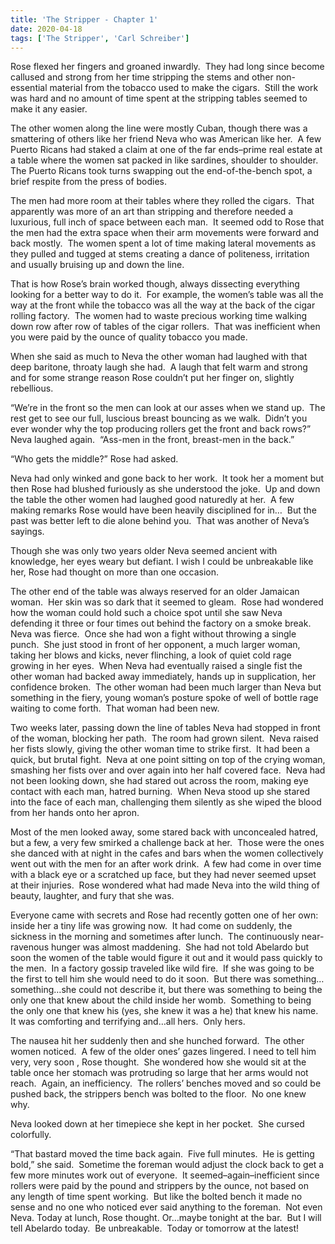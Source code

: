 ```yaml
---
title: 'The Stripper - Chapter 1'
date: 2020-04-18
tags: ['The Stripper', 'Carl Schreiber']
---
```


Rose flexed her fingers and groaned inwardly.  They had long since become callused and strong from her time stripping the stems and other non-essential material from the tobacco used to make the cigars.  Still the work was hard and no amount of time spent at the stripping tables seemed to make it any easier.

The other women along the line were mostly Cuban, though there was a smattering of others like her friend Neva who was American like her.  A few Puerto Ricans had staked a claim at one of the far ends–prime real estate at a table where the women sat packed in like sardines, shoulder to shoulder.  The Puerto Ricans took turns swapping out the end-of-the-bench spot, a brief respite from the press of bodies.

The men had more room at their tables where they rolled the cigars.  That apparently was more of an art than stripping and therefore needed a luxurious, full inch of space between each man.  It seemed odd to Rose that the men had the extra space when their arm movements were forward and back mostly.  The women spent a lot of time making lateral movements as they pulled and tugged at stems creating a dance of politeness, irritation and usually bruising up and down the line.

That is how Rose’s brain worked though, always dissecting everything looking for a better way to do it.  For example, the women’s table was all the way at the front while the tobacco was all the way at the back of the cigar rolling factory.  The women had to waste precious working time walking down row after row of tables of the cigar rollers.  That was inefficient when you were paid by the ounce of quality tobacco you made.

When she said as much to Neva the other woman had laughed with that deep baritone, throaty laugh she had.  A laugh that felt warm and strong and for some strange reason Rose couldn’t put her finger on, slightly rebellious.

“We’re in the front so the men can look at our asses when we stand up.  The rest get to see our full, luscious breast bouncing as we walk.  Didn’t you ever wonder why the top producing rollers get the front and back rows?”  Neva laughed again.  “Ass-men in the front, breast-men in the back.”

“Who gets the middle?” Rose had asked.

Neva had only winked and gone back to her work.  It took her a moment but then Rose had blushed furiously as she understood the joke.  Up and down the table the other women had laughed good naturedly at her.  A few making remarks Rose would have been heavily disciplined for in…  But the past was better left to die alone behind you.  That was another of Neva’s sayings.

Though she was only two years older Neva seemed ancient with knowledge, her eyes weary but defiant. I wish I could be unbreakable like her, Rose had thought on more than one occasion.

The other end of the table was always reserved for an older Jamaican woman.  Her skin was so dark that it seemed to gleam.  Rose had wondered how the woman could hold such a choice spot until she saw Neva defending it three or four times out behind the factory on a smoke break.  Neva was fierce.  Once she had won a fight without throwing a single punch.  She just stood in front of her opponent, a much larger woman, taking her blows and kicks, never flinching, a look of quiet cold rage growing in her eyes.  When Neva had eventually raised a single fist the other woman had backed away immediately, hands up in supplication, her confidence broken.  The other woman had been much larger than Neva but something in the fiery, young woman’s posture spoke of well of bottle rage waiting to come forth.  That woman had been new.

Two weeks later, passing down the line of tables Neva had stopped in front of the woman, blocking her path.  The room had grown silent.  Neva raised her fists slowly, giving the other woman time to strike first.  It had been a quick, but brutal fight.  Neva at one point sitting on top of the crying woman, smashing her fists over and over again into her half covered face.  Neva had not been looking down, she had stared out across the room, making eye contact with each man, hatred burning.  When Neva stood up she stared into the face of each man, challenging them silently as she wiped the blood from her hands onto her apron.

Most of the men looked away, some stared back with unconcealed hatred, but a few, a very few smirked a challenge back at her.  Those were the ones she danced with at night in the cafes and bars when the women collectively went out with the men for an after work drink.  A few had come in over time with a black eye or a scratched up face, but they had never seemed upset at their injuries.  Rose wondered what had made Neva into the wild thing of beauty, laughter, and fury that she was.

Everyone came with secrets and Rose had recently gotten one of her own: inside her a tiny life was growing now.  It had come on suddenly, the sickness in the morning and sometimes after lunch.  The continuously near-ravenous hunger was almost maddening.  She had not told Abelardo but soon the women of the table would figure it out and it would pass quickly to the men.  In a factory gossip traveled like wild fire.  If she was going to be the first to tell him she would need to do it soon.  But there was something…something…she could not describe it, but there was something to being the only one that knew about the child inside her womb.  Something to being the only one that knew his (yes, she knew it was a he) that knew his name.  It was comforting and terrifying and…all hers.  Only hers.

The nausea hit her suddenly then and she hunched forward.  The other women noticed.  A few of the older ones’ gazes lingered. I need to tell him very, very soon , Rose thought.  She wondered how she would sit at the table once her stomach was protruding so large that her arms would not reach.  Again, an inefficiency.  The rollers’ benches moved and so could be pushed back, the strippers bench was bolted to the floor.  No one knew why.

Neva looked down at her timepiece she kept in her pocket.  She cursed colorfully.

“That bastard moved the time back again.  Five full minutes.  He is getting bold,” she said.  Sometime the foreman would adjust the clock back to get a few more minutes work out of everyone.  It seemed–again–inefficient since rollers were paid by the pound and strippers by the ounce, not based on any length of time spent working.  But like the bolted bench it made no sense and no one who noticed ever said anything to the foreman.  Not even Neva. Today at lunch, Rose thought. Or…maybe tonight at the bar.  But I will tell Abelardo today.  Be unbreakable.  Today or tomorrow at the latest!
